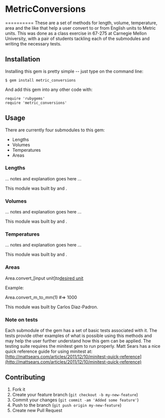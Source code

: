 # MetricConversions
==========
These are a set of methods for length, volume, temperature, area and the like that help a user convert to or from English units to Metric units.  This was done as a class exercise in 67-275 at Carnegie Mellon University, with a pair of students tackling each of the submodules and writing the necessary tests.


Installation
------------
Installing this gem is pretty simple -- just type on the command line:

```  
$ gem install metric_conversions 
```

And add this gem into any other code with:

```  
require 'rubygems'
require 'metric_conversions' 
```


Usage
------------
There are currently four submodules to this gem:

* Lengths
* Volumes
* Temperatures
* Areas


### Lengths ###
... notes and explanation goes here ...

This module was built by <YOUR NAME HERE> and <YOUR NAME HERE>.


### Volumes ###
... notes and explanation goes here ...

This module was built by <YOUR NAME HERE> and <YOUR NAME HERE>.


### Temperatures ###
... notes and explanation goes here ...

This module was built by <YOUR NAME HERE> and <YOUR NAME HERE>.


### Areas ###

Area.convert_[input unit]_to_[desired unit]([number])

Example:

Area.convert_m_to_mm(1) #=> 1000

This module was built by Carlos Diaz-Padron.


### Note on tests ###

Each submodule of the gem has a set of basic tests associated with it.  The tests provide other examples of what is possible using this methods and may help the user further understand how this gem can be applied.  The testing suite requires the minitest gem to run properly.  Matt Sears has a nice quick reference guide for using minitest at: [http://mattsears.com/articles/2011/12/10/minitest-quick-reference](http://mattsears.com/articles/2011/12/10/minitest-quick-reference)


Contributing
------------
1. Fork it
2. Create your feature branch (`git checkout -b my-new-feature`)
3. Commit your changes (`git commit -am 'Added some feature'`)
4. Push to the branch (`git push origin my-new-feature`)
5. Create new Pull Request

